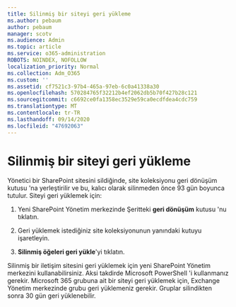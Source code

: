 ```yaml
---
title: Silinmiş bir siteyi geri yükleme
ms.author: pebaum
author: pebaum
manager: scotv
ms.audience: Admin
ms.topic: article
ms.service: o365-administration
ROBOTS: NOINDEX, NOFOLLOW
localization_priority: Normal
ms.collection: Adm_O365
ms.custom: ''
ms.assetid: cf7521c3-97b4-465a-97eb-6c0a41338a30
ms.openlocfilehash: 570284765f32212b4ef2062db5b70f427b28c121
ms.sourcegitcommit: c6692ce0fa1358ec3529e59ca0ecdfdea4cdc759
ms.translationtype: MT
ms.contentlocale: tr-TR
ms.lasthandoff: 09/14/2020
ms.locfileid: "47692063"
---
```

# <a name="restore-a-deleted-site"></a>Silinmiş bir siteyi geri yükleme

Yönetici bir SharePoint sitesini sildiğinde, site koleksiyonu geri dönüşüm kutusu 'na yerleştirilir ve bu, kalıcı olarak silinmeden önce 93 gün boyunca tutulur. Siteyi geri yüklemek için:
  
1. Yeni SharePoint Yönetim merkezinde Şeritteki **geri dönüşüm** kutusu 'nu tıklatın. 
    
2. Geri yüklemek istediğiniz site koleksiyonunun yanındaki kutuyu işaretleyin.
    
3. **Silinmiş öğeleri geri yükle**'yi tıklatın.
    
Silinmiş bir iletişim sitesini geri yüklemek için yeni SharePoint Yönetim merkezini kullanabilirsiniz. Aksi takdirde Microsoft PowerShell 'i kullanmanız gerekir. Microsoft 365 grubuna ait bir siteyi geri yüklemek için, Exchange Yönetim merkezinde grubu geri yüklemeniz gerekir. Gruplar silindikten sonra 30 gün geri yüklenebilir.
  


